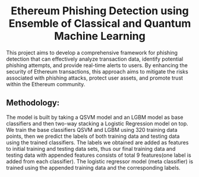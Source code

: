 <h1 align="center">Ethereum Phishing Detection using Ensemble of Classical and Quantum Machine Learning</h1>

This project aims to develop a comprehensive framework for phishing detection that can effectively analyze transaction data, identify potential phishing attempts, and provide real-time alerts to users. By enhancing the security of Ethereum
transactions, this approach aims to mitigate the risks associated with phishing attacks, protect user assets, and promote trust within the Ethereum community.

## Methodology:
The model is built by taking a QSVM model and an LGBM model as base classifiers and then two-way stacking a Logistic Regression model on top. We train the base
classifiers QSVM and LGBM using 320 training data points, then we predict the labels of both training data and testing data using the trained classifiers.
The labels we obtained are added as features to initial training and testing data sets, thus our final training data and testing data with appended features consists of total 9 features(one label is added from each classifier). The logistic regressor model (meta classifier) is trained using the appended training data and the corresponding labels.
